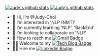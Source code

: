 [![Judy's github stats](https://github-readme-stats.vercel.app/api?username=Judy-Choi)](https://github.com/anuraghazra/github-readme-stats)
[![Judy's github stats](https://github-readme-stats.vercel.app/api/top-langs/?username=Judy-Choi&show_icons=true&hide_border=true&title_color=004386&icon_color=004386&layout=compact)](https://github.com/Judy-Choi)


- 👋 Hi, I’m @Judy-Choi
- 👀 I’m interested in 'NLP (NMT)'
- 🌱 I’m currently learning 'NLP', 'BackEnd'
- 💞️ I’m looking to collaborate on 'NLP'
- 💌 How to reach me [![Gmail Badge](https://img.shields.io/badge/Gmail-d14836?style=flat-square&logo=Gmail&logoColor=white&link=mailto:mjchoi0831@gmail.com)](mailto:mjchoi0831@gmail.com)
- 👩‍💻 Welcome to my [![Tech Blog Badge](http://img.shields.io/badge/-Tech%20blog-black?style=flat-square&logo=github&link=https://velog.io/@judy_choi)](https://velog.io/@judy_choi)
- 🙋‍♀️ Hire me [![Linkedin Badge](https://img.shields.io/badge/-LinkedIn-blue?style=flat-square&logo=Linkedin&logoColor=white&link=https://www.linkedin.com/in/judy-choi/)](https://www.linkedin.com/in/judy-choi/)

<!---
Judy-Choi/Judy-Choi is a ✨ special ✨ repository because its `README.md` (this file) appears on your GitHub profile.
You can click the Preview link to take a look at your changes.
--->





